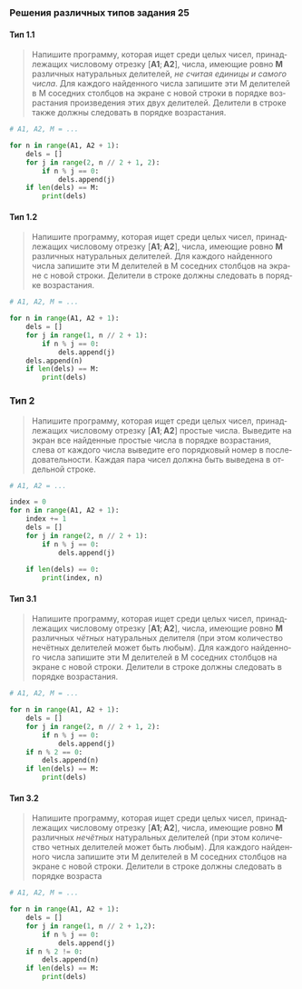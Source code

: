 ### Решения различных типов задания 25
#### Тип 1.1
> На­пи­ши­те про­грам­му, ко­то­рая ищет среди целых чисел, при­над­ле­жа­щих чис­ло­во­му от­рез­ку [**A1**; **A2**], числа, име­ю­щие ровно **M** раз­лич­ных на­ту­раль­ных де­ли­те­лей, *не счи­тая еди­ни­цы и са­мо­го числа*. Для каж­до­го най­ден­но­го числа за­пи­ши­те эти M де­ли­те­лей в M со­сед­них столб­цов на экра­не с новой стро­ки в по­ряд­ке воз­рас­та­ния про­из­ве­де­ния этих двух де­ли­те­лей. Де­ли­те­ли в стро­ке также долж­ны сле­до­вать в по­ряд­ке воз­рас­та­ния.

```python
# A1, A2, M = ...

for n in range(A1, A2 + 1):
	dels = []
	for j in range(2, n // 2 + 1, 2):
		if n % j == 0:
			dels.append(j)
	if len(dels) == M:
		print(dels)
```

#### Тип 1.2
> На­пи­ши­те про­грам­му, ко­то­рая ищет среди целых чисел, при­над­ле­жа­щих чис­ло­во­му от­рез­ку [**A1**; **A2**], числа, име­ю­щие ровно **M** раз­лич­ных на­ту­раль­ных де­ли­те­лей. Для каж­до­го най­ден­но­го числа за­пи­ши­те эти M де­ли­те­лей в M со­сед­них столб­цов на экра­не с новой стро­ки. Де­ли­те­ли в стро­ке долж­ны сле­до­вать в по­ряд­ке воз­рас­та­ния.
```python
# A1, A2, M = ...

for n in range(A1, A2 + 1):
	dels = []
	for j in range(1, n // 2 + 1):
		if n % j == 0:
			dels.append(j)
	dels.append(n)
	if len(dels) == M:
		print(dels)
```

### Тип 2
> На­пи­ши­те про­грам­му, ко­то­рая ищет среди целых чисел, при­над­ле­жа­щих чис­ло­во­му от­рез­ку [**A1**; **A2**] про­стые числа. Вы­ве­ди­те на экран все най­ден­ные про­стые числа в по­ряд­ке воз­рас­та­ния, слева от каж­до­го числа вы­ве­ди­те его по­ряд­ко­вый номер в по­сле­до­ва­тель­но­сти. Каж­дая пара чисел долж­на быть вы­ве­де­на в от­дель­ной стро­ке.

```python
# A1, A2 = ...

index = 0
for n in range(A1, A2 + 1):
	index += 1
	dels = []
	for j in range(2, n // 2 + 1):
		if n % j == 0:
			dels.append(j)
	
	if len(dels) == 0:
		print(index, n)
```

#### Тип 3.1
> На­пи­ши­те про­грам­му, ко­то­рая ищет среди целых чисел, при­над­ле­жа­щих чис­ло­во­му от­рез­ку [**A1**; **A2**], числа, име­ю­щие ровно **M** раз­лич­ных *чётных* на­ту­раль­ных де­ли­те­ля (при этом ко­ли­че­ство нечётных де­ли­те­лей может быть любым). Для каж­до­го най­ден­но­го числа за­пи­ши­те эти M де­ли­те­лей в M со­сед­них столб­цов на экра­не с новой стро­ки. Де­ли­те­ли в стро­ке долж­ны сле­до­вать в по­ряд­ке воз­рас­та­ния.
```python
# A1, A2, M = ...

for n in range(A1, A2 + 1):
	dels = []
	for j in range(2, n // 2 + 1, 2):
		if n % j == 0:
			dels.append(j)
	if n % 2 == 0:
		dels.append(n)
	if len(dels) == M:
		print(dels)
```

#### Тип 3.2
> На­пи­ши­те про­грам­му, ко­то­рая ищет среди целых чисел, при­над­ле­жа­щих чис­ло­во­му от­рез­ку [**A1**; **A2**], числа, име­ю­щие ровно **M** раз­лич­ных *нечётных* на­ту­раль­ных де­ли­те­лей (при этом ко­ли­че­ство чет­ных де­ли­те­лей может быть любым). Для каж­до­го най­ден­но­го числа за­пи­ши­те эти M де­ли­те­лей в M со­сед­них столб­цов на экра­не с новой стро­ки. Де­ли­те­ли в стро­ке долж­ны сле­до­вать в по­ряд­ке воз­рас­та­

```python
# A1, A2, M = ...

for n in range(A1, A2 + 1):
	dels = []
	for j in range(1, n // 2 + 1,2):
		if n % j == 0:
			dels.append(j)
	if n % 2 != 0:
		dels.append(n)
	if len(dels) == M:
		print(dels)
```
